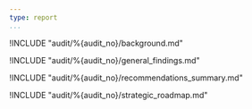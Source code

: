 ```yaml
---
type: report
...
```


!INCLUDE "audit/%{audit_no}/background.md"

!INCLUDE "audit/%{audit_no}/general_findings.md"

!INCLUDE "audit/%{audit_no}/recommendations_summary.md"

!INCLUDE "audit/%{audit_no}/strategic_roadmap.md"

